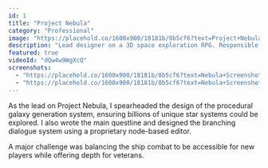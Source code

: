 ```yaml
---
id: 1
title: "Project Nebula"
category: "Professional"
image: "https://placehold.co/1600x900/18181b/8b5cf6?text=Project+Nebula"
description: "Lead designer on a 3D space exploration RPG. Responsible for core gameplay mechanics and narrative structure."
featured: true
videoId: "dQw4w9WgXcQ"
screenshots:
  - "https://placehold.co/1600x900/18181b/8b5cf6?text=Nebula+Screenshot+1"
  - "https://placehold.co/1600x900/18181b/8b5cf6?text=Nebula+Screenshot+2"
---
```


As the lead on Project Nebula, I spearheaded the design of the procedural galaxy generation system, ensuring billions of unique star systems could be explored. I also wrote the main questline and designed the branching dialogue system using a proprietary node-based editor.

A major challenge was balancing the ship combat to be accessible for new players while offering depth for veterans.
